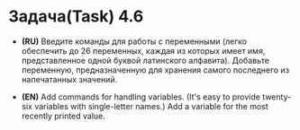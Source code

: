 # Задача(Task) 4.6 #

- **(RU)** Введите команды для работы с переменными (легко обеспечить до 26 переменных, каждая
  из которых имеет имя, представленное одной буквой латинского алфавита). Добавьте переменную,
  предназначенную для хранения самого последнего из напечатанных значений.


- **(EN)** Add commands for handling variables. (It's easy to provide twenty-six variables with single-letter names.) Add a variable for the most recently printed value.
